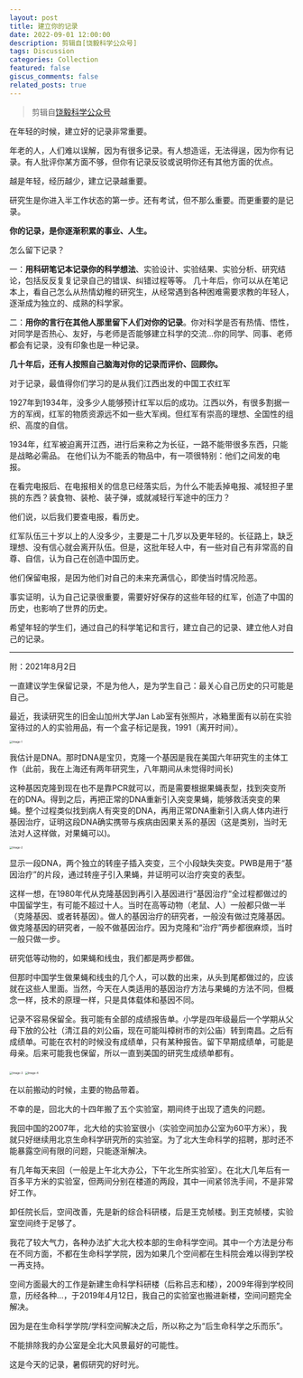 ```yaml
---
layout: post
title: 建立你的记录
date: 2022-09-01 12:00:00
description: 剪辑自[饶毅科学公众号]
tags: Discussion
categories: Collection
featured: false
giscus_comments: false
related_posts: true
---
```


> 剪辑自[饶毅科学公众号](https://mp.weixin.qq.com/s/8gvq--Hsb4dpIAHCleH-oQ)

在年轻的时候，建立好的记录非常重要。

年老的人，人们难以误解，因为有很多记录。有人想造谣，无法得逞，因为你有记录。有人批评你某方面不够，但你有记录反驳或说明你还有其他方面的优点。

越是年轻，经历越少，建立记录越重要。

研究生是你进入半工作状态的第一步。还有考试，但不那么重要。而更重要的是记录。

**你的记录，是你逐渐积累的事业、人生。**

怎么留下记录？

一：**用科研笔记本记录你的科学想法**、实验设计、实验结果、实验分析、研究结论，包括反反复复记录自己的错误、纠错过程等等。
几十年后，你可以从在笔记本上，看自己怎么从热情幼稚的研究生，从经常遇到各种困难需要求教的年轻人，逐渐成为独立的、成熟的科学家。

二：**用你的言行在其他人那里留下人们对你的记录**。你对科学是否有热情、悟性，对同学是否热心、友好，与老师是否能够建立科学的交流...你的同学、同事、老师都会有记录，没有印象也是一种记录。

**几十年后，还有人按照自己脑海对你的记录而评价、回顾你。**

对于记录，最值得你们学习的是从我们江西出发的中国工农红军

1927年到1934年，没多少人能够预计红军以后的成功。江西以外，有很多割据一方的军阀，红军的物质资源远不如一些大军阀。但红军有崇高的理想、全国性的组织、高度的自信。

1934年，红军被迫离开江西，进行后来称之为长征，一路不能带很多东西，只能是战略必需品。
在他们认为不能丢的物品中，有一项很特别：他们之间发的电报。

在看完电报后、在电报相关的信息已经落实后，为什么不能丢掉电报、减轻担子里挑的东西？装食物、装枪、装子弹，或就减轻行军途中的压力？

他们说，以后我们要查电报，看历史。

红军队伍三十岁以上的人没多少，主要是二十几岁以及更年轻的。长征路上，缺乏理想、没有信心就会离开队伍。但是，这批年轻人中，有一些对自己有非常高的自尊、自信，认为自己在创造中国历史。

他们保留电报，是因为他们对自己的未来充满信心，即使当时情况险恶。

事实证明，认为自己记录很重要，需要好好保存的这些年轻的红军，创造了中国的历史，也影响了世界的历史。

希望年轻的学生们，通过自己的科学笔记和言行，建立自己的记录、建立他人对自己的记录。

*****

附：2021年8月2日

一直建议学生保留记录，不是为他人，是为学生自己：最关心自己历史的只可能是自己。

最近，我读研究生的旧金山加州大学Jan Lab室有张照片，冰箱里面有以前在实验室待过的人的实验用品，有一个盒子标记是我，1991（离开时间）。

<img src="https://xwj770427414.oss-cn-beijing.aliyuncs.com/img/%E5%BB%BA%E7%AB%8B%E4%BD%A0%E7%9A%84%E8%AE%B0%E5%BD%95_1.png" alt="Image-1" style="zoom: 33%;" />

我估计是DNA。那时DNA是宝贝，克隆一个基因是我在美国六年研究生的主体工作（此前，我在上海还有两年研究生，八年期间从未觉得时间长)

这种基因克隆到现在也不是靠PCR就可以，而是需要根据果蝇表型，找到突变所在的DNA。得到之后，再把正常的DNA重新引入突变果蝇，能够救活突变的果蝇。整个过程类似找到病人有突变的DNA，再用正常DNA重新引入病人体内进行基因治疗，证明这段DNA确实携带与疾病由因果关系的基因（这是类别，当时无法对人这样做，对果蝇可以)。

<img src="https://xwj770427414.oss-cn-beijing.aliyuncs.com/img/%E5%BB%BA%E7%AB%8B%E4%BD%A0%E7%9A%84%E8%AE%B0%E5%BD%95_2.png" alt="Image-2" style="zoom: 33%;" />

显示一段DNA，两个独立的转座子插入突变，三个小段缺失突变。PWB是用于“基因治疗”的片段，通过转座子引入果蝇，并证明可以治疗突变的表型。

这样一想，在1980年代从克隆基因到再引入基因进行“基因治疗“全过程都做过的中国留学生，有可能不超过十人。当时在高等动物（老鼠、人）一般都只做一半（克隆基因、或者转基因）。做人的基因治疗的研究者，一般没有做过克隆基因。做克隆基因的研究者，一般不做基因治疗。因为克隆和“治疗”两步都很麻烦，当时一般只做一步。

研究低等动物的，如果蝇和线虫，我们都是两步都做。

但那时中国学生做果蝇和线虫的几个人，可以数的出来，从头到尾都做过的，应该就在这些人里面。当然，今天在人类适用的基因治疗方法与果蝇的方法不同，但概念一样，技术的原理一样，只是具体载体和基因不同。

记录不容易保留全。我可能有全部的成绩报告单。小学是四年级最后一个学期从父母下放的公社（清江县的刘公庙，现在可能叫樟树市的刘公庙）转到南昌。之后有成绩单。可能在农村的时候没有成绩单，只有某种报告。留下早期成绩单，可能是母亲。后来可能我也保留，所以一直到美国的研究生成绩单都有。

<img src="https://xwj770427414.oss-cn-beijing.aliyuncs.com/img/%E5%BB%BA%E7%AB%8B%E4%BD%A0%E7%9A%84%E8%AE%B0%E5%BD%95_3.png" alt="Image-3" style="zoom: 33%;" />

<img src="https://xwj770427414.oss-cn-beijing.aliyuncs.com/img/%E5%BB%BA%E7%AB%8B%E4%BD%A0%E7%9A%84%E8%AE%B0%E5%BD%95_4.png" alt="Image-4" style="zoom: 33%;" />

在以前搬动的时候，主要的物品带着。

不幸的是，回北大的十四年搬了五个实验室，期间终于出现了遗失的问题。

我回中国的2007年，北大给的实验室很小（实验空间加办公室为60平方米），我就只好继续用北京生命科学研究所的实验室。为了北大生命科学的招聘，那时还不能暴露空间有限的问题，只能逐渐解决。

有几年每天来回（一般是上午北大办公，下午北生所实验室）。在北大几年后有一百多平方米的实验室，但两间分别在楼道的两段，其中一间紧邻洗手间，不是非常好工作。

卸任院长后，空间改善，先是新的综合科研楼，后是王克帧楼。到王克帧楼，实验室空间终于足够了。

我花了较大气力，各种办法扩大北大校本部的生命科学空间。其中一个方法是分布在不同方面，不都在生命科学学院，因为如果几个空间都在生科院会难以得到学校一再支持。

空间方面最大的工作是新建生命科学科研楼（后称吕志和楼），2009年得到学校同意，历经各种…，于2019年4月12日，我自己的实验室也搬进新楼，空间问题完全解决。

因为是在生命科学学院/学科空间解决之后，所以称之为“后生命科学之乐而乐”。

不能排除我的办公室是全北大风景最好的可能性。

这是今天的记录，暑假研究的好时光。
